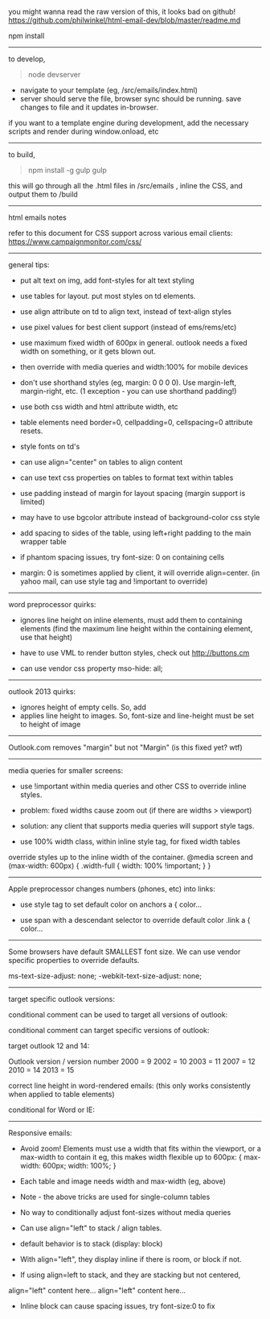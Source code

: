 you might wanna read the raw version of this, it looks bad on github!
https://github.com/philwinkel/html-email-dev/blob/master/readme.md


npm install

------------------------------------------------------------------------------------------------------------------------
to develop,
> node devserver
- navigate to your template (eg, /src/emails/index.html)
- server should serve the file, browser sync should be running. save changes to file and it updates in-browser.

if you want to a template engine during development, add the necessary scripts and render during window.onload, etc

------------------------------------------------------------------------------------------------------------------------
to build,
> npm install -g gulp
> gulp

this will go through all the .html files in /src/emails , inline the CSS, and output them to /build

------------------------------------------------------------------------------------------------------------------------
html emails notes

refer to this document for CSS support across various email clients:
https://www.campaignmonitor.com/css/

------------------------------------------------------------------------------------------------------------------------
general tips:

- put alt text on img, add font-styles for alt text styling
- use tables for layout. put most styles on td elements.
- use align attribute on td to align text, instead of text-align styles
- use pixel values for best client support (instead of ems/rems/etc)
- use maximum fixed width of 600px in general. outlook needs a fixed width on something, or it gets blown out.
- then override with media queries and width:100% for mobile devices
- don't use shorthand styles (eg, margin: 0 0 0 0). Use margin-left, margin-right, etc.
    (1 exception - you can use shorthand padding!)
- use both css width and html attribute width, etc
- table elements need border=0, cellpadding=0, cellspacing=0 attribute resets.
- style fonts on td's
- can use align="center" on tables to align content
- can use text css properties on tables to format text within tables
- use padding instead of margin for layout spacing (margin support is limited)
- may have to use bgcolor attribute instead of background-color css style
- add spacing to sides of the table, using left+right padding to the main wrapper table

- if phantom spacing issues, try font-size: 0 on containing cells

- margin: 0  is sometimes applied by client, it will override align=center.
 (in yahoo mail, can use style tag and !important to override)

------------------------------------------------------------------------------------------------------------------------
word preprocessor quirks:

- ignores line height on inline elements, must add them to containing elements
 (find the maximum line height within the containing element, use that height)

- have to use VML to render button styles, check out http://buttons.cm

- can use vendor css property mso-hide: all;


------------------------------------------------------------------------------------------------------------------------
outlook 2013 quirks:

- ignores height of empty cells. So, add &nbsp;
- applies line height to images. So, font-size and line-height must be set to height of image

------------------------------------------------------------------------------------------------------------------------
Outlook.com removes "margin" but not "Margin"
 (is this fixed yet? wtf)

------------------------------------------------------------------------------------------------------------------------
media queries for smaller screens:
- use !important within media queries and other CSS to override inline styles.

- problem: fixed widths cause zoom out (if there are widths > viewport)
- solution: any client that supports media queries will support style tags.
- use 100% width class, within inline style tag, for fixed width tables

override styles up to the inline width of the container.
@media screen and (max-width: 600px) {
    .width-full {
        width: 100% !important;
    }
}

------------------------------------------------------------------------------------------------------------------------
Apple preprocessor changes numbers (phones, etc) into links:

- use style tag to set default color on anchors
    a { color...

- use span with a descendant selector to override default color
    .link a { color...

------------------------------------------------------------------------------------------------------------------------
Some browsers have default SMALLEST font size.
We can use vendor specific properties to override defaults.

ms-text-size-adjust: none;
-webkit-text-size-adjust: none;

------------------------------------------------------------------------------------------------------------------------
target specific outlook versions:

conditional comment can be used to target all versions of outlook:
<!--[if mso]>
    ... outlook styles here
<![endif]-->

conditional comment can target specific versions of outlook:
<!--[if gte mso 12]>
    ... outlook >= version 12 styles here
<![endif]-->

target outlook 12 and 14:
<!--[if gte mso 12 && lt mso 15]>
    ... outlook >= version 12 styles here
<![endif]-->


Outlook version / version number
2000 = 9
2002 = 10
2003 = 11
2007 = 12
2010 = 14
2013 = 15

correct line height in word-rendered emails:
(this only works consistently when applied to table elements)
<!--[if gte mso 12]>
    <style>
        td {
            mso-line-height-rule: exactly;
        }
    </style>
<![endif]-->

conditional for Word or IE:
<!--[if mso|(IE)]>
<![endif]-->

------------------------------------------------------------------------------------------------------------------------
Responsive emails:

- Avoid zoom! Elements must use a width that fits within the viewport, or a max-width to contain it
eg, this makes width flexible up to 600px:
{
    max-width: 600px;
    width: 100%;
}
- Each table and image needs width and max-width (eg, above)
- Note - the above tricks are used for single-column tables

- No way to conditionally adjust font-sizes without media queries

- Can use align="left" to stack / align tables.
- default behavior is to stack (display: block)
- With align="left", they display inline if there is room, or block if not.

- If using align=left to stack, and they are stacking but not centered,
<td style="text-align: center;">
    <div style="display: inline-block;">
        align="left" content here...
    </div>
    <div style="display: inline-block;">
        align="left" content here...
    </div>
</td>

- Inline block can cause spacing issues, try font-size:0 to fix